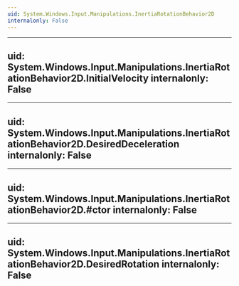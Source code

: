 ```yaml
---
uid: System.Windows.Input.Manipulations.InertiaRotationBehavior2D
internalonly: False
---
```


---
uid: System.Windows.Input.Manipulations.InertiaRotationBehavior2D.InitialVelocity
internalonly: False
---

---
uid: System.Windows.Input.Manipulations.InertiaRotationBehavior2D.DesiredDeceleration
internalonly: False
---

---
uid: System.Windows.Input.Manipulations.InertiaRotationBehavior2D.#ctor
internalonly: False
---

---
uid: System.Windows.Input.Manipulations.InertiaRotationBehavior2D.DesiredRotation
internalonly: False
---
